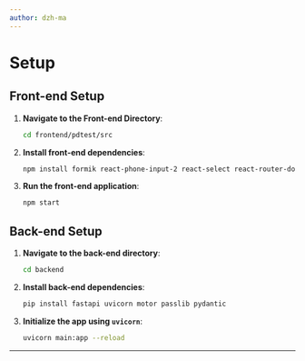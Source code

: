 ```yaml
---
author: dzh-ma
---
```


# Setup

## Front-end Setup

1. **Navigate to the Front-end Directory**:
   ```bash
   cd frontend/pdtest/src
   ```

2. **Install front-end dependencies**:
   ```bash
   npm install formik react-phone-input-2 react-select react-router-dom axios
   ```

3. **Run the front-end application**:
   ```bash
   npm start
   ```

## Back-end Setup


1. **Navigate to the back-end directory**:
    ```bash
    cd backend
    ```
2. **Install back-end dependencies**:
    ```bash
    pip install fastapi uvicorn motor passlib pydantic
    ```
3. **Initialize the app using `uvicorn`**:
    ```bash
    uvicorn main:app --reload 
    ```


---
